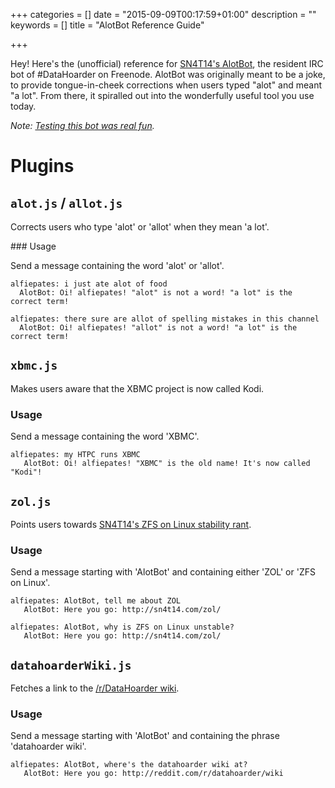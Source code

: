+++
categories = []
date = "2015-09-09T00:17:59+01:00"
description = ""
keywords = []
title = "AlotBot Reference Guide"

+++

Hey! Here's the (unofficial) reference for [SN4T14's AlotBot](http://github.com/SN4T14/AlotBot), the resident IRC bot of #DataHoarder on Freenode.  AlotBot was originally meant to be a joke, to provide tongue-in-cheek corrections when users typed "alot" and meant "a lot". From there, it spiralled out into the wonderfully useful tool you use today.

*Note: [Testing this bot was real fun](http://i.imgur.com/crsoi5U.png).*

Plugins
========

`alot.js` / `allot.js`
----------------------

Corrects users who type 'alot' or 'allot' when they mean 'a lot'.

### Usage

Send a message containing the word 'alot' or 'allot'.

```
alfiepates: i just ate alot of food
  AlotBot: Oi! alfiepates! "alot" is not a word! "a lot" is the correct term!
```
```
alfiepates: there sure are allot of spelling mistakes in this channel
  AlotBot: Oi! alfiepates! "allot" is not a word! "a lot" is the correct term!
```

`xbmc.js`
---------

Makes users aware that the XBMC project is now called Kodi.

### Usage

Send a message containing the word 'XBMC'.

```
alfiepates: my HTPC runs XBMC
   AlotBot: Oi! alfiepates! "XBMC" is the old name! It's now called "Kodi"!
```

`zol.js`
--------

Points users towards [SN4T14's ZFS on Linux stability rant](http://sn4t14.com/zol/).

### Usage

Send a message starting with 'AlotBot' and containing either 'ZOL' or 'ZFS on Linux'.

```
alfiepates: AlotBot, tell me about ZOL
   AlotBot: Here you go: http://sn4t14.com/zol/
```
```
alfiepates: AlotBot, why is ZFS on Linux unstable?
   AlotBot: Here you go: http://sn4t14.com/zol/
```

`datahoarderWiki.js`
--------------------

Fetches a link to the [/r/DataHoarder wiki](http://reddit.com/r/DataHoarder/wiki).

### Usage

Send a message starting with 'AlotBot' and containing the phrase 'datahoarder wiki'.

```
alfiepates: AlotBot, where's the datahoarder wiki at?
   AlotBot: Here you go: http://reddit.com/r/datahoarder/wiki
```
